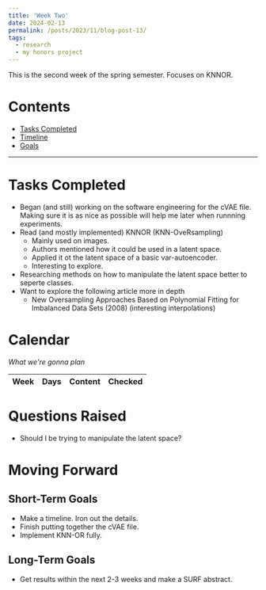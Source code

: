 ```yaml
---
title: 'Week Two'
date: 2024-02-13
permalink: /posts/2023/11/blog-post-13/
tags:
  - research
  - my honors project
---
```


This is the second week of the spring semester. Focuses on KNNOR.


# Contents

- [Tasks Completed](#tasks)
- [Timeline](#calendar)
- [Goals](#moving)


---


<a name="tasks"></a>
# Tasks Completed 

- Began (and still) working on the software engineering for the cVAE file. Making sure it is as nice as possible will help me later when runnning experiments.
- Read (and mostly implemented) KNNOR (KNN-OveRsampling)
  - Mainly used on images.
  - Authors mentioned how it could be used in a latent space.
  - Applied it ot the latent space of a basic var-autoencoder.
  - Interesting to explore.
- Researching methods on how to manipulate the latent space better to seperte classes. 
- Want to explore the following article more in depth
  - New Oversampling Approaches Based on Polynomial Fitting for Imbalanced Data Sets (2008) (interesting interpolations)

<a name="calendar"></a>
# Calendar

*What we're gonna plan*

| Week | Days    | Content    | Checked |
| :---:   | :---: | :---: | :---: |





<a name="questions"></a>
# Questions Raised
- Should I be trying to manipulate the latent space?


<a name="moving"></a>
# Moving Forward

## Short-Term Goals
- Make a timeline. Iron out the details.
- Finish putting together the cVAE file.
- Implement KNN-OR fully. 


## Long-Term Goals
- Get results within the next 2-3 weeks and make a SURF abstract. 
